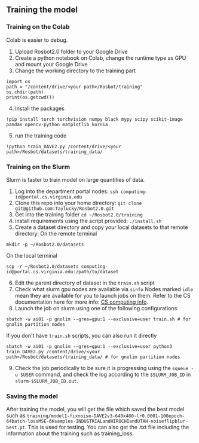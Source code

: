 ## Training the model
### Training on the Colab
Colab is easier to debug.
1. Upload Rosbot2.0 folder to your Google Drive
2. Create a python notebook on Colab, change the runtime type as GPU and mount your Google Drive
3. Change the working directory to the training part
```
import os
path = "/content/drive/<your path>/Rosbot/training"
os.chdir(path)
print(os.getcwd())
```
4. Install the packages
```
!pip install torch torchvision numpy black mypy scipy scikit-image pandas opencv-python matplotlib kornia
```
5. run the training code
```
!python train_DAVE2.py /content/drive/<your path>/Rosbot/datasets/training_data/
```
### Training on the Slurm
Slurm is faster to train model on large quantities of data.
1. Log into the department portal nodes: ``ssh computing-id@portal.cs.virginia.edu``
2. Clone this repo into your home directory: ``git clone git@github.com:Taylucky/Rosbot2.0.git``
3. Get into the training folder ``cd ~/Rosbot2.0/training``
4. install requirements using the script provided: ``./install.sh``
5. Create a dataset directory and copy your local datasets to that remote directory:
On the remote terminal
```
mkdir -p ~/Rosbot2.0/datasets
```
On the local terminal
```
scp -r ~/Rosbot2.0/datasets computing-id@portal.cs.virginia.edu:/path/to/dataset 
```
6.  Edit the parent directory of dataset in the ``train.sh`` script
7.  Check what slurm gpu nodes are available via `sinfo` Nodes marked `idle` mean they are available for you to launch jobs on them. Refer to the CS documentation here for more info: [CS computing info](https://www.cs.virginia.edu/wiki/doku.php?id=start).
8.   Launch the job on slurm using one of the following configurations:
```
sbatch -w ai01 -p gnolim --gres=gpu:1 --exclusive=user train.sh # for gnolim partition nodes
```
If you don't have ``train.sh`` scripts, you can also run it directly
```
sbatch -w ai01 -p gnolim --gres=gpu:1 --exclusive=user python3 train_DAVE2.py /content/drive/<your path>/Rosbot/datasets/training_data/ # for gnolim partition nodes
```
9.  Check the job periodically to be sure it is progressing using the `squeue -u $USER` command, and check the log according to the `$SLURM_JOB_ID` in `slurm-$SLURM_JOB_ID.out`.

### Saving the model
After training the model, you will get the file which saved the best model such as ``training/model1-fixnoise-DAVE2v3-640x480-lr0.0001-100epoch-64batch-lossMSE-6Ksamples-INDUSTRIALandHIROCHIandUTAH-noiseflipblur-best.pt``. This is used for testing. You can also get the .txt file including the information about the training such as training_loss.
